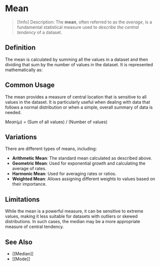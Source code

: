# Mean

>[!info] Description:
>The **mean**, often referred to as the *average*, is a fundamental statistical measure used to _describe the central tendency_ of a dataset.

## Definition

The mean is calculated by summing all the values in a dataset and then dividing that sum by the number of values in the dataset. It is represented mathematically as:


## Common Usage

The mean provides a measure of central location that is sensitive to all values in the dataset. It is particularly useful when dealing with data that follows a normal distribution or when a simple, overall summary of data is needed.

$Mean (μ)$ = (Sum of all values) / (Number of values)

## Variations

There are different types of means, including:

- **Arithmetic Mean**: The standard mean calculated as described above.
- **Geometric Mean**: Used for exponential growth and calculating the average of rates.
- **Harmonic Mean**: Used for averaging rates or ratios.
- **Weighted Mean**: Allows assigning different weights to values based on their importance.

## Limitations

While the mean is a powerful measure, it can be sensitive to extreme values, making it less suitable for datasets with outliers or skewed distributions. In such cases, the median may be a more appropriate measure of central tendency.

## See Also

- [[Median]]
- [[Mode]]
